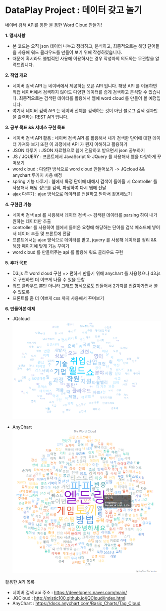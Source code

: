 # DataPlay Project : 데이터 갖고 놀기
네이버 검색 API를 통한 을 통한 Word Cloud 만들기!

**1. 명시사항**
- 본 코드는 오직 json 데이터 나누고 정리하고, 분석하고, 최종적으로는 해당 단어들을 사용해 워드 클라우드를 만들어 보기 위해 작성하였습니다.
- 때문에 혹시라도 불법적인 사용에 이용하시는 경우 작성자의 의도와는 무관함을 알려드립니다.

**2. 작업 개요**
- 네이버 검색 API 는 네이버에서 제공하는 오픈 API 입니다. 해당 API 를 이용하면 직접 네이버에서 검색하지 않아도 다양한 데이터를 쉽게 검색하고 분석할 수 있습니다.
최종적으로는 검색된 데이터를 활용해서 웹에 word cloud 를 만들어 볼 예정입니다.
- 여기서 네이버 검색 API 는 네이버 전체를 검색하는 것이 아닌 블로그 검색 결과만을 출력하는 REST API 입니다.

**3. 공부 목표 && 서비스 구현 목표**
- 네이버 검색 API 활용 : 네이버 검색 API 를 활용해서 내가 검색한 단어에 대한 데이터 가져와 보기 또한 이 과정에서 API 가 뭔지 이해하고 활용하기
- JSON 다루기 : JSON 자료형으로 웹에 전달하고 받으면서 json 공부하기
- JS / JQUERY : 프론트에서 JavaScript 와 JQuery 를 사용해서 웹을 다양하게 꾸며보기
- word cloud : 다양한 방식으로 word cloud 만들어보기 -> JQcloud && anychart 두가지 사용 예정
- spring 기능 다루기 : 웹에서 특정 단어에 대해서 검색이 들어올 시 Controller 를 사용해서 해당 정보를 검색, 파싱하여 다시 웹에 전달 
- ajax 다루기 : ajax 방식으로 데이터를 전달하고 받아서 활용해보기

**4. 구현된 기능**
- 네이버 검색 api 를 사용해서 데이터 검색 -> 검색된 데이터를 parsing 하여 내가 원하는 데이터만 추출
- controller 를 사용하여 웹에서 들어온 요청에 해당하는 단어를 검색 메소드에 넣어서 데이터 추출 및 프론트에 전달
- 프론트에서는 ajax 방식으로 데이터를 받고, jquery 를 사용해 데이터를 정리 && 해당 페이지에 맞게 기능 꾸미기
- word cloud 를 만들어주는 api 를 활용해 워드 클라우드 구현

**5. 추가 목표**
- D3.js 로 word cloud 구현 => 편하게 만들기 위해 anychart 를 사용했으나 d3.js 로 구현하면 더 이쁘게 나올 수 있을 듯함
- 워드 클라우드 뿐만 아니라 그래프 형식으로도 만들어서 2가지를 번갈아가면서 볼 수 있도록
- 프론트를 좀 더 이쁘게 css 까지 사용해서 꾸며보기

**6. 만들어본 예제**
- JQcloud
![](example/cloud_jqcloud.png)

- AnyChart
![](example/cloud_anychart.png)

활용한 API 목록
- 네이버 검색 api 주소 : https://developers.naver.com/main/
- JQCloud : http://mistic100.github.io/jQCloud/index.html
- AnyChart : https://docs.anychart.com/Basic_Charts/Tag_Cloud